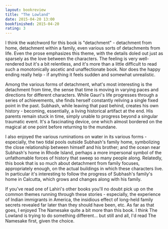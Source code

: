 ```yaml
---
layout: bookreview
title: "The Lowland"
date: 2015-04-20 13:00
bookfinished: 2015-04-20
rating: 3
---
```


I think the watchword for this book is "detachment" - detachment from home, detachment within a family, even various sorts of detachments from life.  Even the prose emphasizes this theme, with the details doled out just as sparsely as the love between the characters.  The feeling is very well-rendered but it's a bit relentless, and it's more than a little difficult to read such a monotonically ascetic and unaffectionate book.  Nor does the happy ending really help - if anything it feels sudden and somewhat unrealistic.



Among the various forms of detachment, what's most interesting is the detachment from time, the sense that time is moving in varying paces and directions for different characters.  While Gauri's life progresses through a series of achievements, she finds herself constantly reliving a single fixed point in the past.  Subhash, while leaving that past behind, creates his own history - becoming, essentially, a living historical artifact at the end.  His parents remain stuck in time, simply unable to progress beyond a singular traumatic event.  It's a fascinating device, one which almost bordered on the magical at one point before returning to the mundane.



I also enjoyed the various ruminations on water in its various forms - especially, the two tidal pools outside Subhash's family home, symbolizing the close relationship between himself and his brother; and the ocean near Subhash's home in Rhode Island, perhaps a more impersonal symbol of the unfathomable forces of history that sweep so many people along.  Relatedly, this book that is so much about detachment from family focuses, appropriately enough, on the actual buildings in which these characters live.  In particular it's interesting to follow the progress of Subhash's family's home in Calcutta, which grows and changes along with his family.



If you've read one of Lahiri's other books you'll no doubt pick up on the common themes running through these stories - especially, the experience of Indian immigrants in America, the insidious effect of long-held family secrets revealed far later than they should have been, etc.  As far as that goes, I enjoyed The Namesake quite a bit more than this book.  I think The Lowland is trying to do something different... but still and all, I'd read The Namesake first, given the choice.